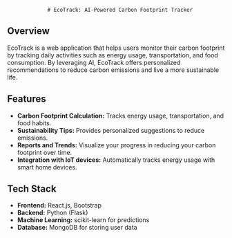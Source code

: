                  # EcoTrack: AI-Powered Carbon Footprint Tracker

## Overview
EcoTrack is a web application that helps users monitor their carbon footprint by tracking daily activities such as energy usage, transportation, and food consumption. By leveraging AI, EcoTrack offers personalized recommendations to reduce carbon emissions and live a more sustainable life.

## Features
- **Carbon Footprint Calculation:** Tracks energy usage, transportation, and food habits.
- **Sustainability Tips:** Provides personalized suggestions to reduce emissions.
- **Reports and Trends:** Visualize your progress in reducing your carbon footprint over time.
- **Integration with IoT devices:** Automatically tracks energy usage with smart home devices.

## Tech Stack
- **Frontend:** React.js, Bootstrap
- **Backend:** Python (Flask)
- **Machine Learning:** scikit-learn for predictions
- **Database:** MongoDB for storing user data
